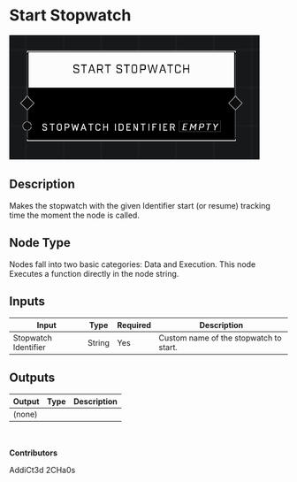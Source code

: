 # Start Stopwatch
![](../../../.gitbook/assets/start-stopwatch.png)
## Description
Makes the stopwatch with the given Identifier start (or resume) tracking time the moment the node is called.

## Node Type
Nodes fall into two basic categories: Data and Execution. This node Executes a function directly in the node string.

## Inputs
| Input | Type | Required | Description |
|------------------|------------------|----------|--------------------------------------------------------------|
| Stopwatch Identifier | String | Yes | Custom name of the stopwatch to start. |

## Outputs
| Output | Type | Description |
|------------------|------------------|--------------------------------------------------------------|
| (none) | | |

\
\
**Contributors**

AddiCt3d 2CHa0s